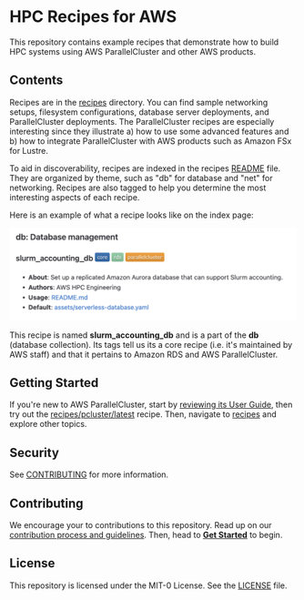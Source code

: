 # HPC Recipes for AWS

This repository contains example recipes that demonstrate how to build HPC systems using AWS ParallelCluster and other AWS products.

## Contents

Recipes are in the [recipes](./recipes/README.md) directory. You can find sample networking setups, filesystem configurations, database server deployments, and ParallelCluster deployments. The ParallelCluster recipes are especially interesting since they illustrate a) how to use some advanced features and b) how to integrate ParallelCluster with AWS products such as Amazon FSx for Lustre. 

To aid in discoverability, recipes are indexed in the recipes [README](./recipes/README.md) file. They are organized by theme, such as "db" for database and "net" for networking. Recipes are also tagged to help you determine the most interesting aspects of each recipe. 

Here is an example of what a recipe looks like on the index page:

![recipe](docs/media/recipe.png)

This recipe is named **slurm_accounting_db** and is a part of the **db** (database collection). Its tags tell us its a core recipe (i.e. it's maintained by AWS staff) and that it pertains to Amazon RDS and AWS ParallelCluster. 

## Getting Started

If you're new to AWS ParallelCluster, start by [reviewing its User Guide](https://docs.aws.amazon.com/parallelcluster/latest/ug/what-is-aws-parallelcluster.html), then try out the [recipes/pcluster/latest](./recipes/pcluster/latest/README.md) recipe. Then, navigate to [recipes](./recipes/README.md) and explore other topics. 

## Security

See [CONTRIBUTING](CONTRIBUTING.md#security-issue-notifications) for more information.

## Contributing

We encourage your to contributions to this repository. Read up on our [contribution process and guidelines](CONTRIBUTING.md). Then, head to **[Get Started](docs/start.md)** to begin. 

## License

This repository is licensed under the MIT-0 License. See the [LICENSE](LICENSE) file.

